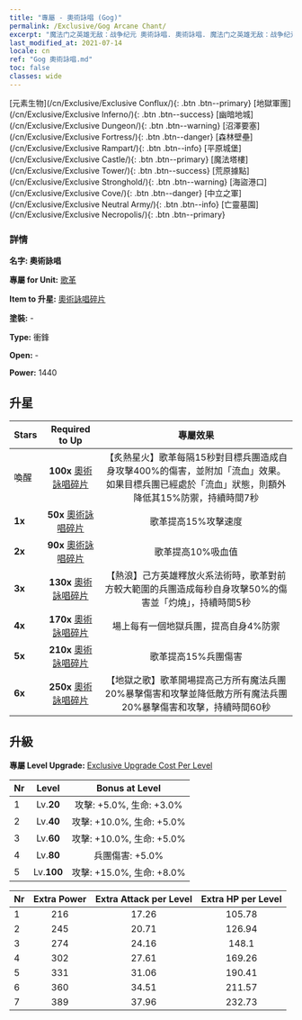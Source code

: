 ```yaml
---
title: "專屬 - 奧術詠唱 (Gog)"
permalink: /Exclusive/Gog Arcane Chant/
excerpt: "魔法门之英雄无敌：战争纪元 奧術詠唱. 奧術詠唱. 魔法门之英雄无敌：战争纪元 專屬 奧術詠唱. 歌革 專屬."
last_modified_at: 2021-07-14
locale: cn
ref: "Gog 奧術詠唱.md"
toc: false
classes: wide
---
```

 [元素生物](/cn/Exclusive/Exclusive Conflux/){: .btn .btn--primary} [地獄軍團](/cn/Exclusive/Exclusive Inferno/){: .btn .btn--success} [幽暗地城](/cn/Exclusive/Exclusive Dungeon/){: .btn .btn--warning} [沼澤要塞](/cn/Exclusive/Exclusive Fortress/){: .btn .btn--danger} [森林壁壘](/cn/Exclusive/Exclusive Rampart/){: .btn .btn--info} [平原城堡](/cn/Exclusive/Exclusive Castle/){: .btn .btn--primary} [魔法塔樓](/cn/Exclusive/Exclusive Tower/){: .btn .btn--success} [荒原據點](/cn/Exclusive/Exclusive Stronghold/){: .btn .btn--warning} [海盜港口](/cn/Exclusive/Exclusive Cove/){: .btn .btn--danger} [中立之軍](/cn/Exclusive/Exclusive Neutral Army/){: .btn .btn--info} [亡靈墓園](/cn/Exclusive/Exclusive Necropolis/){: .btn .btn--primary} 

### 詳情
 **名字: 奧術詠唱** 

 **專屬 for Unit:** [歌革](/cn/units/Gog/) 

 **Item to 升星:** [奧術詠唱碎片](/cn/Items/con_915/)

 **塗裝:** -

 **Type:** 衝鋒

 **Open:** -

 **Power:** 1440

## 升星

  |     Stars    |  Required to Up | 專屬效果 |
  |:-------------|:---------------:|:---------------:|
  |  喚醒  | **100x** [奧術詠唱碎片](/cn/Items/con_915/) | 【炙熱星火】歌革每隔15秒對目標兵團造成自身攻擊400%的傷害，並附加「流血」效果。如果目標兵團已經處於「流血」狀態，則額外降低其15%防禦，持續時間7秒 |
  | **1x** <i class="fas fa-star"/> | **50x** [奧術詠唱碎片](/cn/Items/con_915/) | 歌革提高15%攻擊速度 |
  | **2x** <i class="fas fa-star"/> | **90x** [奧術詠唱碎片](/cn/Items/con_915/) | 歌革提高10%吸血值 |
  | **3x** <i class="fas fa-star"/> | **130x** [奧術詠唱碎片](/cn/Items/con_915/) | 【熱浪】己方英雄釋放火系法術時，歌革對前方較大範圍的兵團造成每秒自身攻擊50%的傷害並「灼燒」，持續時間5秒 |
  | **4x** <i class="fas fa-star"/> | **170x** [奧術詠唱碎片](/cn/Items/con_915/) | 場上每有一個地獄兵團，提高自身4%防禦 |
  | **5x** <i class="fas fa-star"/> | **210x** [奧術詠唱碎片](/cn/Items/con_915/) | 歌革提高15%兵團傷害 |
  | **6x** <i class="fas fa-star"/> | **250x** [奧術詠唱碎片](/cn/Items/con_915/) | 【地獄之歌】歌革開場提高己方所有魔法兵團20%暴擊傷害和攻擊並降低敵方所有魔法兵團20%暴擊傷害和攻擊，持續時間60秒 |


## 升級
 **專屬 Level Upgrade:** [Exclusive Upgrade Cost Per Level](/Exclusive/ExclusiveUpgradeCostPerLevel/)

  |  Nr  |   Level  | Bonus at Level |
  |:-----|:--------:|:--------------:|
  | 1 | Lv.**20** | 攻擊: +5.0%, 生命: +3.0% |
  | 2 | Lv.**40** | 攻擊: +10.0%, 生命: +5.0% |
  | 3 | Lv.**60** | 攻擊: +10.0%, 生命: +5.0% |
  | 4 | Lv.**80** | 兵團傷害: +5.0% |
  | 5 | Lv.**100** | 攻擊: +15.0%, 生命: +8.0% |


  |  Nr  |  Extra Power | Extra Attack per Level | Extra HP per Level |
  |:-----|:--------:|:--------:|:--------:|
  | 1 | 216 | 17.26 | 105.78 |
  | 2 | 245 | 20.71 | 126.94 |
  | 3 | 274 | 24.16 | 148.1 |
  | 4 | 302 | 27.61 | 169.26 |
  | 5 | 331 | 31.06 | 190.41 |
  | 6 | 360 | 34.51 | 211.57 |
  | 7 | 389 | 37.96 | 232.73 |


